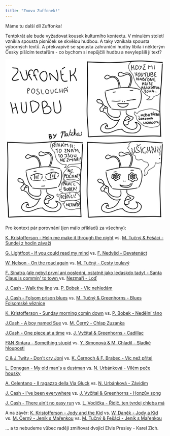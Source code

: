 ```yaml
---
title: "Znovu Zuffonek!"
---
```

Máme tu další díl Zuffonka! 

Tentokrát ale bude vyžadovat kousek kulturního kontextu. V minulém století vznikla spousta písniček se skvělou hudbou. A taky vznikala spousta výborných textů. A překvapivě se spousta zahraniční hudby líbila i některým Česky píšícím textařům - co bychom si nepůjčili hudbu a nevylepšili jí text? 

![z_hudba](/assets/img/z_03.png)


Pro kontext pár porovnání (jen málo příkladů za všechny):

[K. Kristofferson - Help me make it through the night](https://www.youtube.com/watch?v=CksF7Kr7Drw) vs. [M. Tučný & Fešáci - Sundej z hodin závaží](https://www.youtube.com/watch?v=pv-cvMIxvIs)

[G. Lightfoot - If you could read my mind](https://www.youtube.com/watch?v=jiU2lrGnT7U) vs. [F. Nedvěd - Devatenáct](https://www.youtube.com/watch?v=YOkrU3bGr-M)

[W. Nelson - On the road again](https://www.youtube.com/watch?v=dBN86y30Ufc) vs. [M. Tučný - Cesty toulavý](https://www.youtube.com/watch?v=udPxysyZYSo)

[F. Sinatra (ale nebyl první ani poslední, ostatně jako ledaskdo tady) - Santa Claus is commin' to town ](https://www.youtube.com/watch?v=8Q94C9FRRpM) vs. [Nezmaři - Loď](https://www.youtube.com/watch?v=9E1fr_aa5GY)

[J. Cash - Walk the line](https://www.youtube.com/watch?v=J-6fW66IUY4) vs. [P. Bobek - Víc nehledám](https://www.youtube.com/watch?v=kuzYhYbj9SA)

[J. Cash - Folsom prison blues](https://www.youtube.com/watch?v=AeZRYhLDLeU) vs. [M. Tučný & Greenhorns - Blues Folsomské věznice](https://www.youtube.com/watch?v=llp4rVL0Ic0)

[K. Kristofferson - Sunday morning comin down](https://www.youtube.com/watch?v=TXSl-cuv_iE) vs. [P. Bobek - Nedělní ráno](https://www.youtube.com/watch?v=KcaqR_3uOYg)

[J.Cash - A boy named Sue](https://www.youtube.com/watch?v=-Z1Ple-qYuU) vs. [M. Černý - Chlap Zuzanka](https://www.youtube.com/watch?v=-gV7RSFtFnQ)

[J.Cash - One piece at a time](https://www.youtube.com/watch?v=uErKI0zWgjg) vs. [J. Vyčítal & Greenhorns - Cadillac](https://www.youtube.com/watch?v=I2TzeZcSUbs)

[F&N Sintara - Something stupid](https://www.youtube.com/watch?v=LWXUdqvVO8Y) vs. [Y. Simonová & M. Chladil - Sladké hlouposti](https://www.youtube.com/watch?v=3xjYsJ8ftIM)

[C & J Twity - Don't cry Joni](https://www.youtube.com/watch?v=qSG3NwUkMXs) vs. [K. Černoch & F. Brabec - Víc než přítel](https://www.youtube.com/watch?v=TwLbf8Jk4r4)

[L. Donegan - My old man's a dustman](https://www.youtube.com/watch?v=Y7GeZ3YmONw) vs. [N. Urbánková - Vilém peče housky](https://www.youtube.com/watch?v=dUvRpctMT0E)

[A. Celentano - Il ragazzo della Via Gluck](https://www.youtube.com/watch?v=PAwjmpxXEh4) vs. [N. Urbánková - Závidím](https://www.youtube.com/watch?v=Fvg6wO8DOJs)

[J. Cash - I've been everywhere](https://www.youtube.com/watch?v=CAEU1yANRSY) vs. [J. Vyčítal & Greenhorns - Honzův song](https://www.youtube.com/watch?v=Q1idI5h5EmE)

[J. Cash - There ain't no easy run](https://www.youtube.com/watch?v=vws8lMWQ_cc) vs. [L. Vodička - Řidič, ten tvrdej chleba má](https://www.youtube.com/watch?v=LcKdTeEklRA)


A na závěr: 
[K. Kristofferson - Jody and the Kid](https://www.youtube.com/watch?v=cRpUa-_Rqn8) vs. [W. Daněk - Jody a Kid](https://www.youtube.com/watch?v=tdU8MSX3wRU) vs. [M. Černý - Jeník s Mařenkou](https://www.youtube.com/watch?v=PCnQMNy2-6s) vs. [M. Tučný & Fešáci - Jeník s Mařenkou](https://www.youtube.com/watch?v=5iGC-ugEB8c)



... a to nebudeme vůbec raději zmiňovat dvojici Elvis Presley - Karel Zich.
